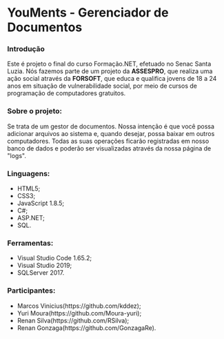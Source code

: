 <h1>YouMents - Gerenciador de Documentos</h1>

<h3><strong>Introdução</strong></h3>
<p>Este é projeto o final do curso Formação.NET, efetuado no Senac Santa Luzia. Nós fazemos parte de um projeto da <strong>ASSESPRO</strong>, que realiza uma ação social através da <strong>FORSOFT</strong>, que educa e qualifica jovens de 18 a 24 anos em situação de vulnerabilidade social, por meio de cursos de programação de computadores gratuitos.</p>


<h3><strong>Sobre o projeto:</strong>
</h3>
<p>Se trata de um gestor de documentos. Nossa intenção é que você possa adicionar arquivos ao sistema e, quando desejar, possa baixar em outros computadores. Todas as suas operações ficarão registradas em nosso banco de dados e poderão ser visualizadas através da nossa página de "logs".</p>


 <h3><strong>Linguagens:</strong></h3>
<ul>
 <li>HTML5;</li>
 <li>CSS3;</li>
 <li>JavaScript 1.8.5;</li>
 <li>C#;</li>
 <li>ASP.NET;</li>
 <li>SQL.</li>
</ul>

 <h3><strong>Ferramentas:</strong></h3>
<ul>
 <li>Visual Studio Code 1.65.2;</li>
 <li>Visual Studio 2019;</li>
 <li>SQLServer 2017.</li>
</ul>

<h3><strong>Participantes:</strong></h3>
<ul>
 <li>Marcos Vinicius(https://github.com/kddez);</li>
 <li>Yuri Moura(https://github.com/Moura-yuri);</li>
 <li>Renan Silva(https://github.com/RSilva);</li>
 <li>Renan Gonzaga(https://github.com/GonzagaRe).</li>
</ul>

